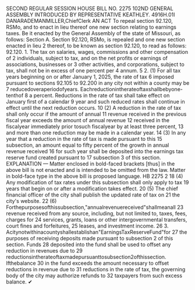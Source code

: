 SECOND REGULAR SESSION
HOUSE BILL NO. 2275
102ND GENERAL ASSEMBLY
INTRODUCED BY REPRESENTATIVE KEATHLEY.
4916H.01I DANARADEMANMILLER,ChiefClerk
AN ACT
To repeal section 92.120, RSMo, and to enact in lieu thereof one new section relating to
earnings taxes.
Be it enacted by the General Assembly of the state of Missouri, as follows:
Section A. Section 92.120, RSMo, is repealed and one new section enacted in lieu
2 thereof, to be known as section 92.120, to read as follows:
92.120. 1. The tax on salaries, wages, commissions and other compensation of
2 individuals, subject to tax, and on the net profits or earnings of associations, businesses or
3 other activities, and corporations, subject to tax, shall not be in excess of one percent per
4 annum.
5 2. (1) For all tax years beginning on or after January 1, 2025, the rate of tax
6 imposed pursuant to sections 92.105 to 92.200 in any city not within a county may be
7 reducedoveraperiodofyears. Eachreductionintherateoftaxshallbebyone-tenthof
8 a percent. Reductions in the rate of tax shall take effect on January first of a calendar
9 year and such reduced rates shall continue in effect until the next reduction occurs.
10 (2) A reduction in the rate of tax shall only occur if the amount of annual
11 revenue received in the previous fiscal year exceeds the amount of annual revenue
12 received in the fiscalyear immediately prior tosuch fiscalyear by at least three percent,
13 and more than one reduction may be made in a calendar year.
14 (3) In any year that a reduction in the rate of tax is made pursuant to this
15 subsection, an amount equal to fifty percent of the growth in annual revenue received
16 for such year shall be deposited into the earnings tax reserve fund created pursuant to
17 subsection 3 of this section.
EXPLANATION — Matter enclosed in bold-faced brackets [thus] in the above bill is not enacted and is
intended to be omitted from the law. Matter in bold-face type in the above bill is proposed language.
HB 2275 2
18 (4) Any modification of tax rates under this subsection shall only apply to tax
19 years that begin on or after a modification takes effect.
20 (5) The chief financial officer of the city shall publish the updated rate of tax on
21 the city's website.
22 (6) Forthepurposesofthissubsection,"annualrevenuereceived"shallmeanall
23 revenue received from any source, including, but not limited to, taxes, fees, charges for
24 services, grants, loans or other intergovernmental transfers, court fines and forfeitures,
25 leases, and investment income.
26 3. Acitynotwithinacountyshallestablishan"EarningsTaxReserveFund"for
27 the purposes of receiving deposits made pursuant to subsection 2 of this section. Funds
28 deposited into the fund shall be used to offset any reduction in revenues due to
29 reductionsintherateoftaxmadepursuanttosubsection2ofthissection. Ifthebalance
30 in the fund exceeds the amount necessary to offset reductions in revenue due to
31 reductions in the rate of tax, the governing body of the city may authorize refunds to
32 taxpayers from such excess balance.
✔